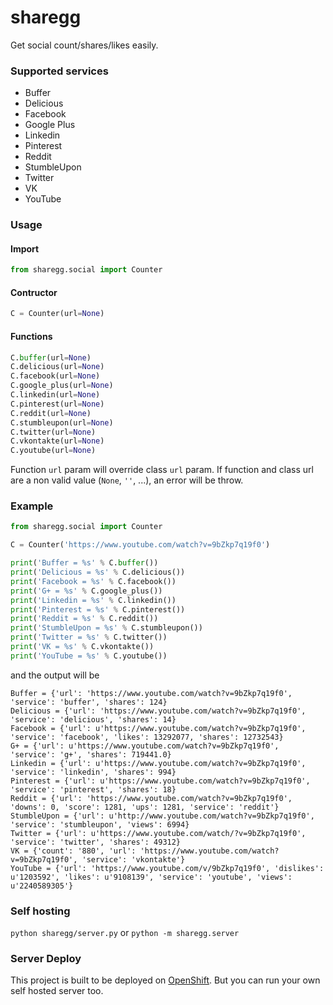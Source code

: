 sharegg
=======

Get social count/shares/likes easily.

### Supported services

- Buffer
- Delicious
- Facebook
- Google Plus
- Linkedin
- Pinterest
- Reddit
- StumbleUpon
- Twitter
- VK
- YouTube

### Usage

#### Import

```python
from sharegg.social import Counter
```

#### Contructor

```python
C = Counter(url=None)
```

#### Functions

```python
C.buffer(url=None)
C.delicious(url=None)
C.facebook(url=None)
C.google_plus(url=None)
C.linkedin(url=None)
C.pinterest(url=None)
C.reddit(url=None)
C.stumbleupon(url=None)
C.twitter(url=None)
C.vkontakte(url=None)
C.youtube(url=None)
```

Function `url` param will override class `url` param.
If function and class url are a non valid value (`None`, `''`, ...), an error will be throw.

### Example

```python
from sharegg.social import Counter

C = Counter('https://www.youtube.com/watch?v=9bZkp7q19f0')

print('Buffer = %s' % C.buffer())
print('Delicious = %s' % C.delicious())
print('Facebook = %s' % C.facebook())
print('G+ = %s' % C.google_plus())
print('Linkedin = %s' % C.linkedin())
print('Pinterest = %s' % C.pinterest())
print('Reddit = %s' % C.reddit())
print('StumbleUpon = %s' % C.stumbleupon())
print('Twitter = %s' % C.twitter())
print('VK = %s' % C.vkontakte())
print('YouTube = %s' % C.youtube())
```

and the output will be

```
Buffer = {'url': 'https://www.youtube.com/watch?v=9bZkp7q19f0', 'service': 'buffer', 'shares': 124}
Delicious = {'url': 'https://www.youtube.com/watch?v=9bZkp7q19f0', 'service': 'delicious', 'shares': 14}
Facebook = {'url': u'https://www.youtube.com/watch?v=9bZkp7q19f0', 'service': 'facebook', 'likes': 13292077, 'shares': 12732543}
G+ = {'url': u'https://www.youtube.com/watch?v=9bZkp7q19f0', 'service': 'g+', 'shares': 719441.0}
Linkedin = {'url': u'https://www.youtube.com/watch?v=9bZkp7q19f0', 'service': 'linkedin', 'shares': 994}
Pinterest = {'url': u'https://www.youtube.com/watch?v=9bZkp7q19f0', 'service': 'pinterest', 'shares': 18}
Reddit = {'url': 'https://www.youtube.com/watch?v=9bZkp7q19f0', 'downs': 0, 'score': 1281, 'ups': 1281, 'service': 'reddit'}
StumbleUpon = {'url': u'http://www.youtube.com/watch?v=9bZkp7q19f0', 'service': 'stumbleupon', 'views': 6994}
Twitter = {'url': u'https://www.youtube.com/watch/?v=9bZkp7q19f0', 'service': 'twitter', 'shares': 49312}
VK = {'count': '880', 'url': 'https://www.youtube.com/watch?v=9bZkp7q19f0', 'service': 'vkontakte'}
YouTube = {'url': 'https://www.youtube.com/v/9bZkp7q19f0', 'dislikes': u'1203592', 'likes': u'9108139', 'service': 'youtube', 'views': u'2240589305'}
```

### Self hosting

`python sharegg/server.py` or `python -m sharegg.server`

### Server Deploy

This project is built to be deployed on [OpenShift](https://www.openshift.com/). But you can run your own self hosted server too.